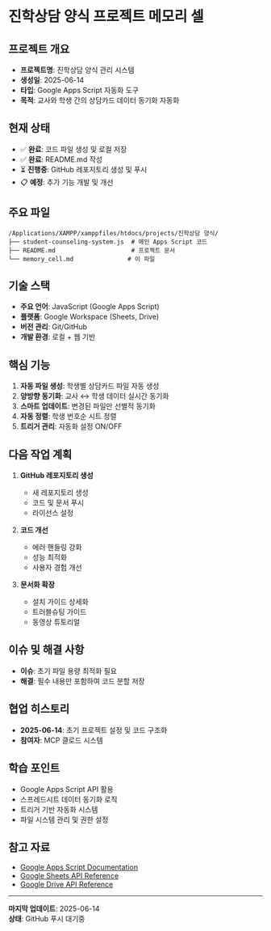 # 진학상담 양식 프로젝트 메모리 셀

## 프로젝트 개요
- **프로젝트명**: 진학상담 양식 관리 시스템
- **생성일**: 2025-06-14
- **타입**: Google Apps Script 자동화 도구
- **목적**: 교사와 학생 간의 상담카드 데이터 동기화 자동화

## 현재 상태
- ✅ **완료**: 코드 파일 생성 및 로컬 저장
- ✅ **완료**: README.md 작성
- ⏳ **진행중**: GitHub 레포지토리 생성 및 푸시
- 📋 **예정**: 추가 기능 개발 및 개선

## 주요 파일
```
/Applications/XAMPP/xamppfiles/htdocs/projects/진학상담 양식/
├── student-counseling-system.js  # 메인 Apps Script 코드
├── README.md                     # 프로젝트 문서
└── memory_cell.md               # 이 파일
```

## 기술 스택
- **주요 언어**: JavaScript (Google Apps Script)
- **플랫폼**: Google Workspace (Sheets, Drive)
- **버전 관리**: Git/GitHub
- **개발 환경**: 로컬 + 웹 기반

## 핵심 기능
1. **자동 파일 생성**: 학생별 상담카드 파일 자동 생성
2. **양방향 동기화**: 교사 ↔ 학생 데이터 실시간 동기화
3. **스마트 업데이트**: 변경된 파일만 선별적 동기화
4. **자동 정렬**: 학생 번호순 시트 정렬
5. **트리거 관리**: 자동화 설정 ON/OFF

## 다음 작업 계획
1. **GitHub 레포지토리 생성**
   - 새 레포지토리 생성
   - 코드 및 문서 푸시
   - 라이선스 설정

2. **코드 개선**
   - 에러 핸들링 강화
   - 성능 최적화
   - 사용자 경험 개선

3. **문서화 확장**
   - 설치 가이드 상세화
   - 트러블슈팅 가이드
   - 동영상 튜토리얼

## 이슈 및 해결 사항
- **이슈**: 초기 파일 용량 최적화 필요
- **해결**: 필수 내용만 포함하여 코드 분할 저장

## 협업 히스토리
- **2025-06-14**: 초기 프로젝트 설정 및 코드 구조화
- **참여자**: MCP 클로드 시스템

## 학습 포인트
- Google Apps Script API 활용
- 스프레드시트 데이터 동기화 로직
- 트리거 기반 자동화 시스템
- 파일 시스템 관리 및 권한 설정

## 참고 자료
- [Google Apps Script Documentation](https://developers.google.com/apps-script)
- [Google Sheets API Reference](https://developers.google.com/sheets/api)
- [Google Drive API Reference](https://developers.google.com/drive/api)

---
**마지막 업데이트**: 2025-06-14  
**상태**: GitHub 푸시 대기중
